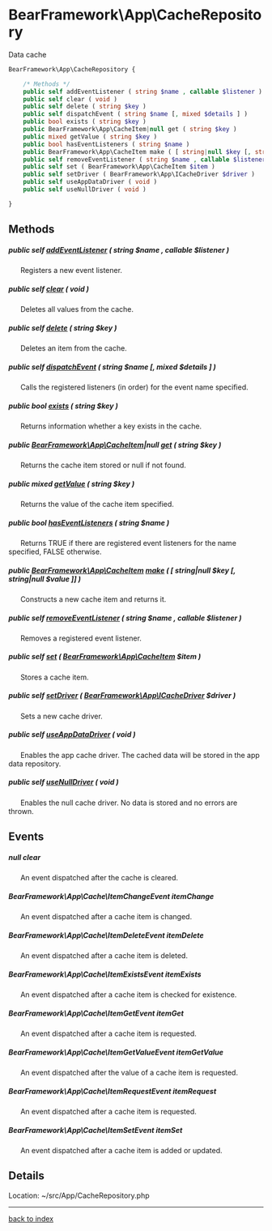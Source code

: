 # BearFramework\App\CacheRepository

Data cache

```php
BearFramework\App\CacheRepository {

	/* Methods */
	public self addEventListener ( string $name , callable $listener )
	public self clear ( void )
	public self delete ( string $key )
	public self dispatchEvent ( string $name [, mixed $details ] )
	public bool exists ( string $key )
	public BearFramework\App\CacheItem|null get ( string $key )
	public mixed getValue ( string $key )
	public bool hasEventListeners ( string $name )
	public BearFramework\App\CacheItem make ( [ string|null $key [, string|null $value ]] )
	public self removeEventListener ( string $name , callable $listener )
	public self set ( BearFramework\App\CacheItem $item )
	public self setDriver ( BearFramework\App\ICacheDriver $driver )
	public self useAppDataDriver ( void )
	public self useNullDriver ( void )

}
```

## Methods

##### public self [addEventListener](bearframework.app.cacherepository.addeventlistener.method.md) ( string $name , callable $listener )

&nbsp;&nbsp;&nbsp;&nbsp;&nbsp;&nbsp;Registers a new event listener.

##### public self [clear](bearframework.app.cacherepository.clear.method.md) ( void )

&nbsp;&nbsp;&nbsp;&nbsp;&nbsp;&nbsp;Deletes all values from the cache.

##### public self [delete](bearframework.app.cacherepository.delete.method.md) ( string $key )

&nbsp;&nbsp;&nbsp;&nbsp;&nbsp;&nbsp;Deletes an item from the cache.

##### public self [dispatchEvent](bearframework.app.cacherepository.dispatchevent.method.md) ( string $name [, mixed $details ] )

&nbsp;&nbsp;&nbsp;&nbsp;&nbsp;&nbsp;Calls the registered listeners (in order) for the event name specified.

##### public bool [exists](bearframework.app.cacherepository.exists.method.md) ( string $key )

&nbsp;&nbsp;&nbsp;&nbsp;&nbsp;&nbsp;Returns information whether a key exists in the cache.

##### public [BearFramework\App\CacheItem](bearframework.app.cacheitem.class.md)|null [get](bearframework.app.cacherepository.get.method.md) ( string $key )

&nbsp;&nbsp;&nbsp;&nbsp;&nbsp;&nbsp;Returns the cache item stored or null if not found.

##### public mixed [getValue](bearframework.app.cacherepository.getvalue.method.md) ( string $key )

&nbsp;&nbsp;&nbsp;&nbsp;&nbsp;&nbsp;Returns the value of the cache item specified.

##### public bool [hasEventListeners](bearframework.app.cacherepository.haseventlisteners.method.md) ( string $name )

&nbsp;&nbsp;&nbsp;&nbsp;&nbsp;&nbsp;Returns TRUE if there are registered event listeners for the name specified, FALSE otherwise.

##### public [BearFramework\App\CacheItem](bearframework.app.cacheitem.class.md) [make](bearframework.app.cacherepository.make.method.md) ( [ string|null $key [, string|null $value ]] )

&nbsp;&nbsp;&nbsp;&nbsp;&nbsp;&nbsp;Constructs a new cache item and returns it.

##### public self [removeEventListener](bearframework.app.cacherepository.removeeventlistener.method.md) ( string $name , callable $listener )

&nbsp;&nbsp;&nbsp;&nbsp;&nbsp;&nbsp;Removes a registered event listener.

##### public self [set](bearframework.app.cacherepository.set.method.md) ( [BearFramework\App\CacheItem](bearframework.app.cacheitem.class.md) $item )

&nbsp;&nbsp;&nbsp;&nbsp;&nbsp;&nbsp;Stores a cache item.

##### public self [setDriver](bearframework.app.cacherepository.setdriver.method.md) ( [BearFramework\App\ICacheDriver](bearframework.app.icachedriver.class.md) $driver )

&nbsp;&nbsp;&nbsp;&nbsp;&nbsp;&nbsp;Sets a new cache driver.

##### public self [useAppDataDriver](bearframework.app.cacherepository.useappdatadriver.method.md) ( void )

&nbsp;&nbsp;&nbsp;&nbsp;&nbsp;&nbsp;Enables the app cache driver. The cached data will be stored in the app data repository.

##### public self [useNullDriver](bearframework.app.cacherepository.usenulldriver.method.md) ( void )

&nbsp;&nbsp;&nbsp;&nbsp;&nbsp;&nbsp;Enables the null cache driver. No data is stored and no errors are thrown.

## Events

##### null clear

&nbsp;&nbsp;&nbsp;&nbsp;&nbsp;&nbsp;An event dispatched after the cache is cleared.

##### BearFramework\App\Cache\ItemChangeEvent itemChange

&nbsp;&nbsp;&nbsp;&nbsp;&nbsp;&nbsp;An event dispatched after a cache item is changed.

##### BearFramework\App\Cache\ItemDeleteEvent itemDelete

&nbsp;&nbsp;&nbsp;&nbsp;&nbsp;&nbsp;An event dispatched after a cache item is deleted.

##### BearFramework\App\Cache\ItemExistsEvent itemExists

&nbsp;&nbsp;&nbsp;&nbsp;&nbsp;&nbsp;An event dispatched after a cache item is checked for existence.

##### BearFramework\App\Cache\ItemGetEvent itemGet

&nbsp;&nbsp;&nbsp;&nbsp;&nbsp;&nbsp;An event dispatched after a cache item is requested.

##### BearFramework\App\Cache\ItemGetValueEvent itemGetValue

&nbsp;&nbsp;&nbsp;&nbsp;&nbsp;&nbsp;An event dispatched after the value of a cache item is requested.

##### BearFramework\App\Cache\ItemRequestEvent itemRequest

&nbsp;&nbsp;&nbsp;&nbsp;&nbsp;&nbsp;An event dispatched after a cache item is requested.

##### BearFramework\App\Cache\ItemSetEvent itemSet

&nbsp;&nbsp;&nbsp;&nbsp;&nbsp;&nbsp;An event dispatched after a cache item is added or updated.

## Details

Location: ~/src/App/CacheRepository.php

---

[back to index](index.md)

